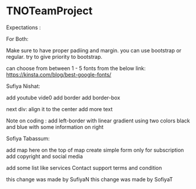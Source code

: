 # TNOTeamProject

Expectations :

For Both:

Make sure to have proper padiing and margin.
you can use bootstrap or regular. 
try to give priority to bootstrap.

can choose from between 1 - 5 fonts from the below link:
https://kinsta.com/blog/best-google-fonts/

Sufiya Nishat:

add youtube vide0
add border
add border-box

next div:
 align it to the center add more text
 
Note on coding :
        add left-border with linear gradient using two colors black and blue
        with some information on right
 
 Sofiya Tabassum:
 
 add map here
 on the top of map
 create simple form only for subscription
 add copyright and social media

 add some list like
       services
       Contact
       support
       terms and condition
       
       
 this change was made by SufiyaN
 this change was made by SofiyaT
 
